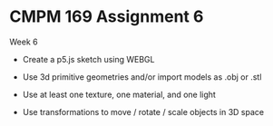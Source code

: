 # CMPM 169 Assignment 6
Week 6

* Create a p5.js sketch using WEBGL

* Use 3d primitive geometries and/or import models as .obj or .stl

* Use at least one texture, one material, and one light

* Use transformations to move / rotate / scale objects in 3D space
